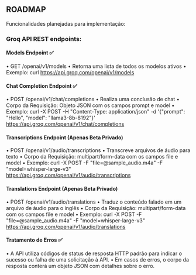 ## ROADMAP

Funcionalidades planejadas para implementação:

### Groq API REST endpoints:

#### Models Endpoint ✅

• GET /openai/v1/models
• Retorna uma lista de todos os modelos ativos
• Exemplo: curl https://api.groq.com/openai/v1/models

#### Chat Completion Endpoint ✅

• POST /openai/v1/chat/completions
• Realiza uma conclusão de chat
• Corpo da Requisição: Objeto JSON com os campos prompt e model
• Exemplo: curl -X POST -H "Content-Type: application/json" -d '{"prompt": "Hello", "model": "llama3-8b-8192"}' https://api.groq.com/openai/v1/chat/completions

#### Transcriptions Endpoint (Apenas Beta Privado)

• POST /openai/v1/audio/transcriptions
• Transcreve arquivos de áudio para texto
• Corpo da Requisição: multipart/form-data com os campos file e model
• Exemplo: curl -X POST -F "file=@sample_audio.m4a" -F "model=whisper-large-v3" https://api.groq.com/openai/v1/audio/transcriptions

#### Translations Endpoint (Apenas Beta Privado)

• POST /openai/v1/audio/translations
• Traduz o conteúdo falado em um arquivo de áudio para o inglês
• Corpo da Requisição: multipart/form-data com os campos file e model
• Exemplo: curl -X POST -F "file=@sample_audio.m4a" -F "model=whisper-large-v3" https://api.groq.com/openai/v1/audio/translations

#### Tratamento de Erros ✅

• A API utiliza códigos de status de resposta HTTP padrão para indicar o sucesso ou falha de uma solicitação à API.
• Em casos de erros, o corpo da resposta conterá um objeto JSON com detalhes sobre o erro.